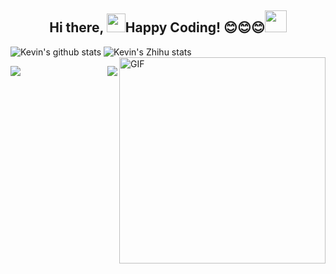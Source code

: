 
<!--
**lonelygo/lonelygo** is a ✨ _special_ ✨ repository because its `README.md` (this file) appears on your GitHub profile.

Here are some ideas to get you started:

- 🔭 I’m currently working on ...
- 🌱 I’m currently learning ...
- 👯 I’m looking to collaborate on ...
- 🤔 I’m looking for help with ...
- 💬 Ask me about ...
- 📫 How to reach me: ...
- 😄 Pronouns: ...
- ⚡ Fun fact: ...
-->

<h2 align="center"><b>Hi there, </b><img src="https://raw.githubusercontent.com/iampavangandhi/iampavangandhi/master/gifs/Hi.gif" width="30px"><b>Happy Coding! 😊😊😊</b><img src="https://media.giphy.com/media/WUlplcMpOCEmTGBtBW/giphy.gif" width="35px"></h2>


![Kevin's github stats](https://github-readme-stats.vercel.app/api?username=lonelygo&show_icons=true&title_color=fff&icon_color=79ff97&text_color=9f9f9f&bg_color=151515)
![Kevin's Zhihu stats](https://stats.justsong.cn/api/zhihu?username=lonelygo)
<img align="right" alt="GIF" src="https://media.giphy.com/media/iIqmM5tTjmpOB9mpbn/giphy.gif" width="330px" />

<a href="https://github.com/lonelygo/Shift-AI-models-to-real-world-products">
  <img align="left" src="https://github-readme-stats.vercel.app/api/pin/?username=lonelygo&repo=Shift-AI-models-to-real-world-products" />
</a>
<a href="https://github.com/lonelygo/container_detection">
  <img align="right" src="https://github-readme-stats.vercel.app/api/pin/?username=lonelygo&repo=container_detection" />
</a>


